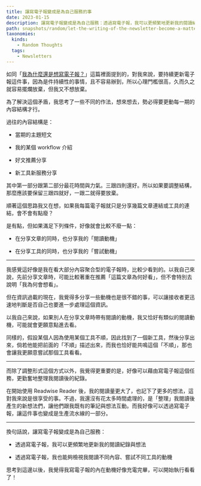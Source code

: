 ```yaml
---
title: 讓寫電子報變成是為自己服務的事
date: 2023-01-15
description: 讓寫電子報變成是為自己服務：透過寫電子報，我可以更頻繁地更新我的閱讀紀錄與想法；透過寫電子報，我也能夠檢視我閱讀不同內容、嘗試不同工具的動機
path: snapshots/random/let-the-writing-of-the-newsletter-become-a-matter-of-service-to-yourself
taxonomies:
  kinds: 
    - Random Thoughts
  tags: 
    - Newsletters
---
```


如同「[我為什麼還是想寫電子報？](@/snapshots/why-why-do-i-still-want-to-write-newsletters.md)」這篇裡面提到的，對我來說，要持續更新電子報這件事，因為是件持續性的事情，且不容易辦到，所以心理門檻很高，久而久之就容易擺爛放棄，但我又不想放棄。

為了解決這個矛盾，我思考了一些不同的作法，想來想去，勢必得要更動每一期的內容結構才行。

過往的內容結構是：

* 當期的主題短文

* 我的某個 workflow 介紹

* 好文推薦分享

* 新工具新服務分享

其中第一部分跟第二部分最花時間與力氣。三跟四則還好。所以如果要調整結構，那麼應該要保留三跟四就好，一跟二就得要放棄。

順著這個思路我又在想，如果我每篇電子報就只是分享幾篇文章連結或工具的連結，會不會有點廢？

是有點，但如果滿足下列條件，好像就會比較不廢一點：

* 在分享文章的同時，也分享我的「閱讀動機」

* 在分享工具的同時，也分享我的「嘗試動機」

---

我感覺這好像是我在看大部分內容聚合型的電子報時，比較少看到的。以我自己來說，先前分享文章時，可能比較著重在推薦「這篇文章為何好看」，但不會特別去說明「我為何會想看」。

但在資訊過載的現在，我覺得多分享一些動機也是很不錯的事，可以讓接收者更迅速地判斷是否自己也要進一步處理這個資訊。

以我自己來說，如果別人在分享文章時帶有閱讀的動機，我又恰好有類似的閱讀動機，可能就會更願意點進去看。

同樣的，假設某個人因為使用某個工具不順，因此找到了一個新工具，然後分享出來，倘若他能把前面的「不順」描述出來，而我也恰好能共鳴這個「不順」，那也會讓我更願意嘗試那個工具看看。

---

而除了調整形式這個方式以外，我覺得更重要的是，好像可以藉由寫電子報這個任務，更勤奮地整理我閱讀後的紀錄。

在開始使用 Readwise Reader 後，我的閱讀量更大了，也記下了更多的想法，這對我來說是很享受的事。不過，我還沒有花太多時間處理的，是「整理」我閱讀後產生的新想法們，讓他們跟我既有的筆記與想法互動。而我好像可以透過寫電子報，讓這件事也變成是生產流水線的一部分。

---

換句話說，讓寫電子報變成是為自己服務：

* 透過寫電子報，我可以更頻繁地更新我的閱讀紀錄與想法

* 透過寫電子報，我也能夠檢視我閱讀不同內容、嘗試不同工具的動機

思考到這邊以後，我覺得我寫電子報的內在動機好像充電完畢，可以開始執行看看了！
